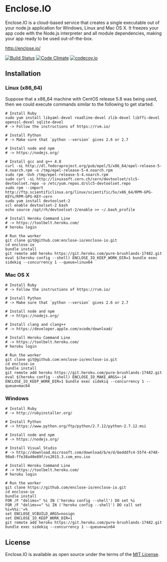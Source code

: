 # Enclose.IO

Enclose.IO 
is a cloud-based service that creates a single executable out of your node.js application
for Windows, Linux and Mac OS X. It freezes your app code with the Node.js interpreter and all module dependencies,
making your app ready to be used out-of-the-box.

http://enclose.io/

[![Build Status](https://travis-ci.org/enclose-io/enclose-io.svg)](https://travis-ci.org/enclose-io/enclose-io)
[![Code Climate](https://codeclimate.com/github/enclose-io/enclose-io/badges/gpa.svg)](https://codeclimate.com/github/enclose-io/enclose-io)
[![codecov.io](https://codecov.io/github/enclose-io/enclose-io/coverage.svg?branch=master)](https://codecov.io/github/enclose-io/enclose-io?branch=master)

## Installation

### Linux (x86_64)

Suppose that a x86_64 machine with CentOS release 5.8 was being used,
then we could execute commands similar to the following to get started.

    # Install Ruby
    sudo yum install libyaml-devel readline-devel zlib-devel libffi-devel openssl-devel sqlite-devel
    # -> Follow the instructions of https://rvm.io/

    # Install Python
    # -> Make sure that `python --version` gives 2.6 or 2.7

    # Install node and npm
    # -> https://nodejs.org/

    # Install gcc and g++ 4.8
    curl -sL http://dl.fedoraproject.org/pub/epel/5/x86_64/epel-release-5-4.noarch.rpm -o /tmp/epel-release-5-4.noarch.rpm
    sudo rpm -Uvh /tmp/epel-release-5-4.noarch.rpm
    sudo curl -sL http://linuxsoft.cern.ch/cern/devtoolset/slc5-devtoolset.repo -o /etc/yum.repos.d/slc5-devtoolset.repo
    sudo rpm --import http://ftp.scientificlinux.org/linux/scientific/5x/x86_64/RPM-GPG-KEYs/RPM-GPG-KEY-cern
    sudo yum install devtoolset-2
    scl enable devtoolset-2 bash
    echo source /opt/rh/devtoolset-2/enable >> ~/.bash_profile

    # Install Heroku Command Line
    # -> https://toolbelt.heroku.com/
    # heroku login

    # Run the worker
    git clone git@github.com:enclose-io/enclose-io.git
    cd enclose-io
    bundle install
    git remote add heroku https://git.heroku.com/pure-brushlands-17482.git
    eval $(heroku config --shell) ENCLOSE_IO_KEEP_WORK_DIR=1 bundle exec sidekiq --concurrency 1 --queue=linux64

### Mac OS X

    # Install Ruby
    # -> Follow the instructions of https://rvm.io/

    # Install Python
    # -> Make sure that `python --version` gives 2.6 or 2.7

    # Install node and npm
    # -> https://nodejs.org/

    # Install clang and clang++
    # -> https://developer.apple.com/xcode/download/

    # Install Heroku Command Line
    # -> https://toolbelt.heroku.com/
    # heroku login
    
    # Run the worker
    git clone git@github.com:enclose-io/enclose-io.git
    cd enclose-io
    bundle install
    git remote add heroku https://git.heroku.com/pure-brushlands-17482.git
    eval $(heroku config --shell) ENCLOSE_IO_MAKE_ARGS=-j4 ENCLOSE_IO_KEEP_WORK_DIR=1 bundle exec sidekiq --concurrency 1 --queue=mac64

### Windows

    # Install Ruby
    # -> http://rubyinstaller.org/

    # Install Python
    # -> https://www.python.org/ftp/python/2.7.12/python-2.7.12.msi

    # Install node and npm
    # -> https://nodejs.org/

    # Install Visual Studio    
    # -> http://download.microsoft.com/download/b/e/d/bedddfc4-55f4-4748-90a8-ffe38a40e89f/vs2015.3.com_enu.iso

    # Install Heroku Command Line
    # -> https://toolbelt.heroku.com/
    # heroku login
    
    # Run the worker
    git clone https://github.com/enclose-io/enclose-io.git
    cd enclose-io
    bundle install
    FOR /F "delims=" %i IN ('heroku config --shell') DO set %i
    FOR /F "delims==" %i IN ('heroku config --shell') DO call set %i=%%i:'=%
    set ENCLOSE_VCBUILD_ARGS=nosign
    set ENCLOSE_IO_KEEP_WORK_DIR=1
    git remote add heroku https://git.heroku.com/pure-brushlands-17482.git
    bundle exec sidekiq --concurrency 1 --queue=win64
    
## License

Enclose.IO is available as open source under the terms of the [MIT License](http://opensource.org/licenses/MIT).
